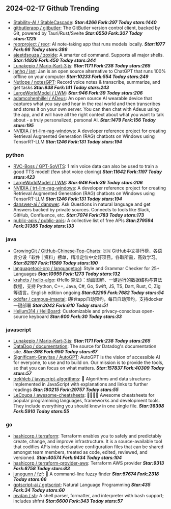 ## 2024-02-17 Github Trending

### 
* [Stability-AI / StableCascade](https://github.com/Stability-AI/StableCascade):  ***Star:4266 Fork:297 Today stars:1440***
* [gitbutlerapp / gitbutler](https://github.com/gitbutlerapp/gitbutler): The GitButler version control client, backed by Git, powered by Tauri/Rust/Svelte ***Star:6550 Fork:307 Today stars:1225***
* [reorproject / reor](https://github.com/reorproject/reor): AI note-taking app that runs models locally. ***Star:1977 Fork:66 Today stars:386***
* [ajeetdsouza / zoxide](https://github.com/ajeetdsouza/zoxide): A smarter cd command. Supports all major shells. ***Star:14826 Fork:450 Today stars:344***
* [Lunakepio / Mario-Kart-3.js](https://github.com/Lunakepio/Mario-Kart-3.js):  ***Star:1171 Fork:238 Today stars:265***
* [janhq / jan](https://github.com/janhq/jan): Jan is an open source alternative to ChatGPT that runs 100% offline on your computer ***Star:10233 Fork:554 Today stars:249***
* [Nutlope / notesGPT](https://github.com/Nutlope/notesGPT): Record voice notes & transcribe, summarize, and get tasks ***Star:938 Fork:141 Today stars:243***
* [LargeWorldModel / LWM](https://github.com/LargeWorldModel/LWM):  ***Star:946 Fork:39 Today stars:206***
* [adamcohenhillel / ADeus](https://github.com/adamcohenhillel/ADeus): An open source AI wearable device that captures what you say and hear in the real world and then transcribes and stores it on your own server. You can then chat with Adeus using the app, and it will have all the right context about what you want to talk about - a truly personalized, personal AI. ***Star:1479 Fork:156 Today stars:195***
* [NVIDIA / trt-llm-rag-windows](https://github.com/NVIDIA/trt-llm-rag-windows): A developer reference project for creating Retrieval Augmented Generation (RAG) chatbots on Windows using TensorRT-LLM ***Star:1246 Fork:131 Today stars:194***

### python
* [RVC-Boss / GPT-SoVITS](https://github.com/RVC-Boss/GPT-SoVITS): 1 min voice data can also be used to train a good TTS model! (few shot voice cloning) ***Star:11642 Fork:1197 Today stars:423***
* [LargeWorldModel / LWM](https://github.com/LargeWorldModel/LWM):  ***Star:946 Fork:39 Today stars:206***
* [NVIDIA / trt-llm-rag-windows](https://github.com/NVIDIA/trt-llm-rag-windows): A developer reference project for creating Retrieval Augmented Generation (RAG) chatbots on Windows using TensorRT-LLM ***Star:1246 Fork:131 Today stars:194***
* [danswer-ai / danswer](https://github.com/danswer-ai/danswer): Ask Questions in natural language and get Answers backed by private sources. Connects to tools like Slack, GitHub, Confluence, etc. ***Star:7074 Fork:783 Today stars:173***
* [public-apis / public-apis](https://github.com/public-apis/public-apis): A collective list of free APIs ***Star:279594 Fork:31385 Today stars:133***

### java
* [GrowingGit / GitHub-Chinese-Top-Charts](https://github.com/GrowingGit/GitHub-Chinese-Top-Charts): 🇨🇳 GitHub中文排行榜，各语言分设「软件 | 资料」榜单，精准定位中文好项目。各取所需，高效学习。 ***Star:82197 Fork:11589 Today stars:190***
* [languagetool-org / languagetool](https://github.com/languagetool-org/languagetool): Style and Grammar Checker for 25+ Languages ***Star:10955 Fork:1273 Today stars:132***
* [krahets / hello-algo](https://github.com/krahets/hello-algo): 《Hello 算法》：动画图解、一键运行的数据结构与算法教程，支持 Python, C++, Java, C#, Go, Swift, JS, TS, Dart, Rust, C, Zig 等语言。English edition ongoing ***Star:62295 Fork:7682 Today stars:54***
* [oddfar / campus-imaotai](https://github.com/oddfar/campus-imaotai): i茅台app自动预约，每日自动预约，支持docker一键部署 ***Star:2042 Fork:610 Today stars:51***
* [Helium314 / HeliBoard](https://github.com/Helium314/HeliBoard): Customizable and privacy-conscious open-source keyboard ***Star:800 Fork:30 Today stars:33***

### javascript
* [Lunakepio / Mario-Kart-3.js](https://github.com/Lunakepio/Mario-Kart-3.js):  ***Star:1171 Fork:238 Today stars:265***
* [DataDog / documentation](https://github.com/DataDog/documentation): The source for Datadog's documentation site. ***Star:398 Fork:950 Today stars:67***
* [Significant-Gravitas / AutoGPT](https://github.com/Significant-Gravitas/AutoGPT): AutoGPT is the vision of accessible AI for everyone, to use and to build on. Our mission is to provide the tools, so that you can focus on what matters. ***Star:157837 Fork:40309 Today stars:57***
* [trekhleb / javascript-algorithms](https://github.com/trekhleb/javascript-algorithms): 📝 Algorithms and data structures implemented in JavaScript with explanations and links to further readings ***Star:180215 Fork:29757 Today stars:55***
* [LeCoupa / awesome-cheatsheets](https://github.com/LeCoupa/awesome-cheatsheets): 👩‍💻👨‍💻 Awesome cheatsheets for popular programming languages, frameworks and development tools. They include everything you should know in one single file. ***Star:36398 Fork:5910 Today stars:55***

### go
* [hashicorp / terraform](https://github.com/hashicorp/terraform): Terraform enables you to safely and predictably create, change, and improve infrastructure. It is a source-available tool that codifies APIs into declarative configuration files that can be shared amongst team members, treated as code, edited, reviewed, and versioned. ***Star:40574 Fork:9434 Today stars:104***
* [hashicorp / terraform-provider-aws](https://github.com/hashicorp/terraform-provider-aws): Terraform AWS provider ***Star:9313 Fork:8758 Today stars:83***
* [junegunn / fzf](https://github.com/junegunn/fzf): 🌸 A command-line fuzzy finder ***Star:57674 Fork:2318 Today stars:66***
* [gptscript-ai / gptscript](https://github.com/gptscript-ai/gptscript): Natural Language Programming ***Star:435 Fork:34 Today stars:60***
* [mvdan / sh](https://github.com/mvdan/sh): A shell parser, formatter, and interpreter with bash support; includes shfmt ***Star:6600 Fork:343 Today stars:57***
